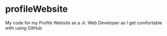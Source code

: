 # profileWebsite
My code for my Profile Website as a Jr. Web Developer as I get comfortable with using GitHub
